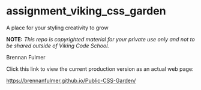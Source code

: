 assignment_viking_css_garden
============================

A place for your styling creativity to grow


**NOTE:** *This repo is copyrighted material for your private use only and not to be shared outside of Viking Code School.*

Brennan Fulmer

Click this link to view the current production version as an actual web page:

https://brennanfulmer.github.io/Public-CSS-Garden/

